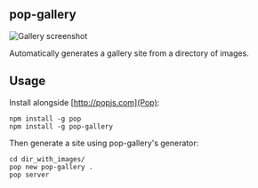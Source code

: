 ## pop-gallery

![Gallery screenshot](http://popjs.com/images/gallery-screenshot.png)

Automatically generates a gallery site from a directory of images.

## Usage

Install alongside [http://popjs.com](Pop):

    npm install -g pop
    npm install -g pop-gallery

Then generate a site using pop-gallery's generator:

    cd dir_with_images/
    pop new pop-gallery .
    pop server

